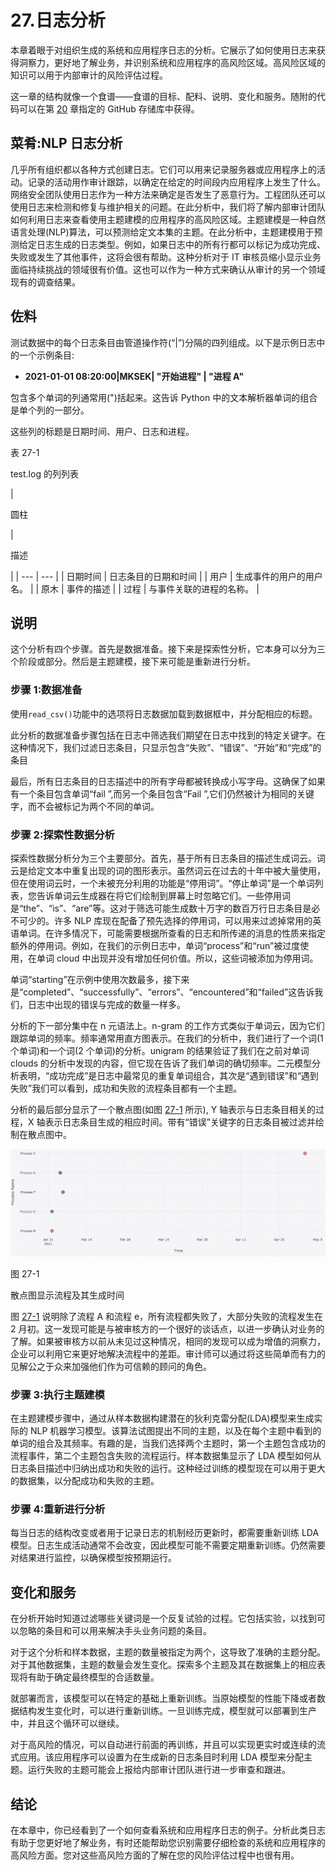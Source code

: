 # 27.日志分析

本章着眼于对组织生成的系统和应用程序日志的分析。它展示了如何使用日志来获得洞察力，更好地了解业务，并识别系统和应用程序的高风险区域。高风险区域的知识可以用于内部审计的风险评估过程。

这一章的结构就像一个食谱——食谱的目标、配料、说明、变化和服务。随附的代码可以在第 [20](20.html) 章指定的 GitHub 存储库中获得。

## 菜肴:NLP 日志分析

几乎所有组织都以各种方式创建日志。它们可以用来记录服务器或应用程序上的活动。记录的活动用作审计跟踪，以确定在给定的时间段内应用程序上发生了什么。网络安全团队使用日志作为一种方法来确定是否发生了恶意行为。工程团队还可以使用日志来检测和修复与维护相关的问题。在此分析中，我们将了解内部审计团队如何利用日志来查看使用主题建模的应用程序的高风险区域。主题建模是一种自然语言处理(NLP)算法，可以预测给定文本集的主题。在此分析中，主题建模用于预测给定日志生成的日志类型。例如，如果日志中的所有行都可以标记为成功完成、失败或发生了其他事件，这将会很有帮助。这种分析对于 IT 审核员缩小显示业务面临持续挑战的领域很有价值。这也可以作为一种方式来确认从审计的另一个领域现有的调查结果。

## 佐料

测试数据中的每个日志条目由管道操作符(“|”)分隔的四列组成。以下是示例日志中的一个示例条目:

*   **2021-01-01 08:20:00|MKSEK| "开始进程" | "进程 A"**

包含多个单词的列通常用(")括起来。这告诉 Python 中的文本解析器单词的组合是单个列的一部分。

这些列的标题是日期时间、用户、日志和进程。

表 27-1

test.log 的列列表

<colgroup><col class="tcol1 align-left"> <col class="tcol2 align-left"></colgroup> 
| 

圆柱

 | 

描述

 |
| --- | --- |
| 日期时间 | 日志条目的日期和时间 |
| 用户 | 生成事件的用户的用户名。 |
| 原木 | 事件的描述 |
| 过程 | 与事件关联的进程的名称。 |

## 说明

这个分析有四个步骤。首先是数据准备。接下来是探索性分析，它本身可以分为三个阶段或部分。然后是主题建模，接下来可能是重新进行分析。

### 步骤 1:数据准备

使用`read_csv()`功能中的选项将日志数据加载到数据框中，并分配相应的标题。

此分析的数据准备步骤包括在日志中筛选我们期望在日志中找到的特定关键字。在这种情况下，我们过滤日志条目，只显示包含“失败”、“错误”、“开始”和“完成”的条目

最后，所有日志条目的日志描述中的所有字母都被转换成小写字母。这确保了如果有一个条目包含单词“fail ”,而另一个条目包含“Fail ”,它们仍然被计为相同的关键字，而不会被标记为两个不同的单词。

### 步骤 2:探索性数据分析

探索性数据分析分为三个主要部分。首先，基于所有日志条目的描述生成词云。词云是给定文本中重复出现的词的图形表示。虽然词云在过去的十年中被大量使用，但在使用词云时，一个未被充分利用的功能是“停用词”。“停止单词”是一个单词列表，您告诉单词云生成器在将它们绘制到屏幕上时忽略它们。一些停用词是“the”、“is”、“are”等。这对于筛选可能生成数十万字的数百万行日志条目是必不可少的。许多 NLP 库现在配备了预先选择的停用词，可以用来过滤掉常用的英语单词。在许多情况下，可能需要根据所查看的日志和所传递的消息的性质来指定额外的停用词。例如，在我们的示例日志中，单词“process”和“run”被过度使用，在单词 cloud 中出现并没有增加任何价值。所以，这些词被添加为停用词。

单词“starting”在示例中使用次数最多，接下来是“completed”、“successfully”、“errors”、“encountered”和“failed”这告诉我们，日志中出现的错误与完成的数量一样多。

分析的下一部分集中在 n 元语法上。n-gram 的工作方式类似于单词云，因为它们跟踪单词的频率。频率通常用直方图表示。在我们的分析中，我们进行了一个词(1 个单词)和一个词(2 个单词)的分析。unigram 的结果验证了我们在之前对单词 clouds 的分析中发现的内容，但它现在告诉了我们单词的确切频率。二元模型分析表明，“成功完成”是日志中最常见的重复单词组合，其次是“遇到错误”和“遇到失败”我们可以看到，成功和失败的流程条目都有一个主题。

分析的最后部分显示了一个散点图(如图 [27-1](#Fig1) 所示), Y 轴表示与日志条目相关的过程，X 轴表示日志条目生成的相应时间。带有“错误”关键字的日志条目被过滤并绘制在散点图中。

![](img/513842_1_En_27_Fig1_HTML.png)

图 27-1

散点图显示流程及其生成时间

图 [27-1](#Fig1) 说明除了流程 A 和流程 e，所有流程都失败了，大部分失败的流程发生在 2 月初。这一发现可能是与被审核方的一个很好的谈话点，以进一步确认对业务的了解。如果被审核方以前从未见过这种情况，相同的发现可以成为增值的洞察力，企业可以利用它来更好地解决流程中的差距。审计师可以通过将这些简单而有力的见解公之于众来加强他们作为可信赖的顾问的角色。

### 步骤 3:执行主题建模

在主题建模步骤中，通过从样本数据构建潜在的狄利克雷分配(LDA)模型来生成实际的 NLP 机器学习模型。该算法试图提出不同的主题，以及在每个主题中看到的单词的组合及其频率。有趣的是，当我们选择两个主题时，第一个主题包含成功的流程事件，第二个主题包含失败的流程运行。样本数据集显示了 LDA 模型如何从日志条目描述中归纳出成功和失败的运行。这种经过训练的模型现在可以用于更大的数据集，以分配成功和失败的主题。

### 步骤 4:重新进行分析

每当日志的结构改变或者用于记录日志的机制经历更新时，都需要重新训练 LDA 模型。日志生成活动通常不会改变，因此模型可能不需要定期重新训练。仍然需要对结果进行监控，以确保模型按预期运行。

## 变化和服务

在分析开始时知道过滤哪些关键词是一个反复试验的过程。它包括实验，以找到可以忽略的条目和可以用来解决手头业务问题的条目。

对于这个分析和样本数据，主题的数量被指定为两个，这导致了准确的主题分配。对于其他数据集，主题的数量会发生变化。探索多个主题及其在数据集上的相应表现将有助于确定最终模型的合适数量。

就部署而言，该模型可以在特定的基础上重新训练。当原始模型的性能下降或者数据结构发生变化时，可以进行重新训练。一旦训练完成，模型就可以部署到生产中，并且这个循环可以继续。

对于高风险的情况，可以自动进行前面的再训练，并且可以实现更实时或连续的流式应用。该应用程序可以设置为在生成新的日志条目时利用 LDA 模型来分配主题。运行失败的主题可能会上报给内部审计团队进行进一步审查和跟进。

## 结论

在本章中，你已经看到了一个如何查看系统和应用程序日志的例子。分析此类日志有助于您更好地了解业务，有时还能帮助您识别需要仔细检查的系统和应用程序的高风险方面。您对这些高风险方面的了解在您的风险评估过程中也很有用。